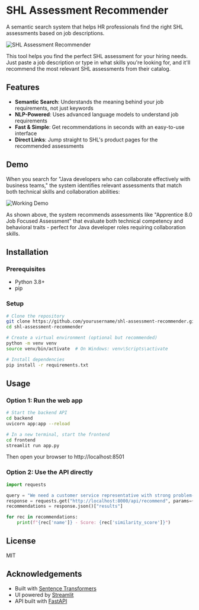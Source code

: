 # SHL Assessment Recommender

A semantic search system that helps HR professionals find the right SHL assessments based on job descriptions.

![SHL Assessment Recommender](https://github.com/yourusername/shl-assessment-recommender/raw/main/docs/images/shl-demo-screenshot.png)

This tool helps you find the perfect SHL assessment for your hiring needs. Just paste a job description or type in what skills you're looking for, and it'll recommend the most relevant SHL assessments from their catalog.

## Features

- **Semantic Search**: Understands the meaning behind your job requirements, not just keywords
- **NLP-Powered**: Uses advanced language models to understand job requirements
- **Fast & Simple**: Get recommendations in seconds with an easy-to-use interface
- **Direct Links**: Jump straight to SHL's product pages for the recommended assessments

## Demo

When you search for "Java developers who can collaborate effectively with business teams," the system identifies relevant assessments that match both technical skills and collaboration abilities:

![Working Demo](https://github.com/yourusername/shl-assessment-recommender/raw/main/docs/images/shl-java-search-results.png)

As shown above, the system recommends assessments like "Apprentice 8.0 Job Focused Assessment" that evaluate both technical competency and behavioral traits - perfect for Java developer roles requiring collaboration skills.


## Installation

### Prerequisites

- Python 3.8+
- pip

### Setup

```bash
# Clone the repository
git clone https://github.com/yourusername/shl-assessment-recommender.git
cd shl-assessment-recommender

# Create a virtual environment (optional but recommended)
python -m venv venv
source venv/bin/activate  # On Windows: venv\Scripts\activate

# Install dependencies
pip install -r requirements.txt
```

## Usage

### Option 1: Run the web app

```bash
# Start the backend API
cd backend
uvicorn app:app --reload

# In a new terminal, start the frontend
cd frontend
streamlit run app.py
```

Then open your browser to http://localhost:8501

### Option 2: Use the API directly

```python
import requests

query = "We need a customer service representative with strong problem-solving skills"
response = requests.get("http://localhost:8000/api/recommend", params={"query": query})
recommendations = response.json()["results"]

for rec in recommendations:
    print(f"{rec['name']} - Score: {rec['similarity_score']}")
```

## License

MIT

## Acknowledgements

- Built with [Sentence Transformers](https://www.sbert.net/)
- UI powered by [Streamlit](https://streamlit.io/)
- API built with [FastAPI](https://fastapi.tiangolo.com/)

